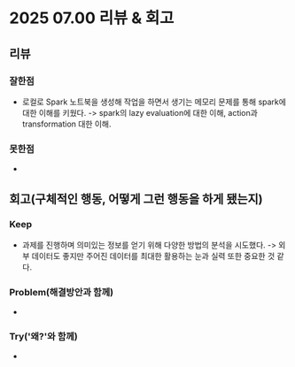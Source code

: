# 2025 07.00 리뷰 & 회고

## 리뷰

### 잘한점

- 로컬로 Spark 노트북을 생성해 작업을 하면서 생기는 메모리 문제를 통해 spark에 대한 이해를 키웠다.
-> spark의 lazy evaluation에 대한 이해, action과 transformation 대한 이해.

### 못한점

- 

## 회고(구체적인 행동, 어떻게 그런 행동을 하게 됐는지)

### Keep

- 과제를 진행하며 의미있는 정보를 얻기 위해 다양한 방법의 분석을 시도했다.
-> 외부 데이터도 좋지만 주어진 데이터를 최대한 활용하는 눈과 실력 또한 중요한 것 같다.

### Problem(해결방안과 함께)

- 

### Try('왜?'와 함께)

- 